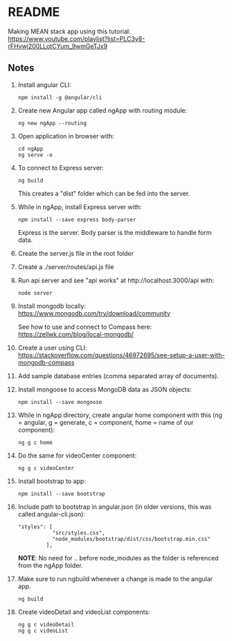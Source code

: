 # README

Making MEAN stack app using this tutorial:
https://www.youtube.com/playlist?list=PLC3y8-rFHvwj200LLotCYum_9wmGeTJx9

## Notes
1. Install angular CLI:
    ``` 
   npm install -g @angular/cli 
   ```
1. Create new Angular app called ngApp with routing module:
   ``` 
   ng new ngApp --routing
   ```
1. Open application in browser with:
   ``` 
   cd ngApp
   ng serve -o
   ```
1. To connect to Express server:
   ``` 
   ng build
   ```
   This creates a "dist" folder which can be fed into the server.
1. While in ngApp, install Express server with:
   ``` 
   npm install --save express body-parser
   ```
   Express is the server. Body parser is the middleware to handle form data.
1. Create the server.js file in the root folder
1. Create a ./server/routes/api.js file
1. Run api server and see "api works" at http://localhost:3000/api with:
    ``` 
    node server
   ```
1. Install mongodb locally: https://www.mongodb.com/try/download/community
   
   See how to use and connect to Compass here: https://zellwk.com/blog/local-mongodb/

1. Create a user using CLI: https://stackoverflow.com/questions/46972695/see-setup-a-user-with-mongodb-compass

1. Add sample database entries (comma separated array of documents).

1. Install mongoose to access MongoDB data as JSON objects:
   ``` 
   npm install --save mongoose
   ``` 
1. While in ngApp directory, create angular home component with this (ng = angular, g = generate, c = component, home = name of our component):
    ``` 
   ng g c home 
   ```
1. Do the same for videoCenter component:
    ``` 
   ng g c videoCenter 
   ```
1. Install bootstrap to app:
   ``` 
   npm install --save bootstrap
   ```
1. Include path to bootstrap in angular.json (in older versions, this was called angular-cli.json):
   ``` 
   "styles": [
              "src/styles.css",
              "node_modules/bootstrap/dist/css/bootstrap.min.css"
            ],
   ```
   __NOTE__: No need for .. before node_modules as the folder is referenced from the ngApp folder.
1. Make sure to run ngbuild whenever a change is made to the angular app.
   ``` 
   ng build
   ```
1. Create videoDetail and videoList components:
    ``` 
   ng g c videoDetail 
   ng g c videoList 
   ```